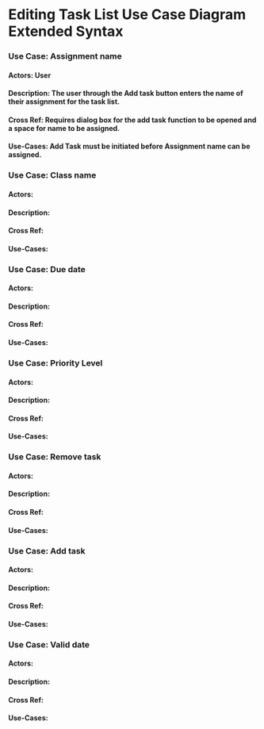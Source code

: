 # Editing Task List Use Case Diagram Extended Syntax

### Use Case: Assignment name
#### Actors: User
#### Description: The user through the Add task button enters the name of their assignment for the task list.
#### Cross Ref: Requires dialog box for the add task function to be opened and a space for name to be assigned.
#### Use-Cases: Add Task must be initiated before Assignment name can be assigned.

### Use Case: Class name
#### Actors:
#### Description:
#### Cross Ref:
#### Use-Cases:

### Use Case: Due date
#### Actors:
#### Description:
#### Cross Ref:
#### Use-Cases:

### Use Case: Priority Level
#### Actors:
#### Description:
#### Cross Ref:
#### Use-Cases:

### Use Case: Remove task
#### Actors:
#### Description:
#### Cross Ref:
#### Use-Cases:

### Use Case: Add task
#### Actors:
#### Description:
#### Cross Ref:
#### Use-Cases:

### Use Case: Valid date
#### Actors:
#### Description:
#### Cross Ref:
#### Use-Cases:

